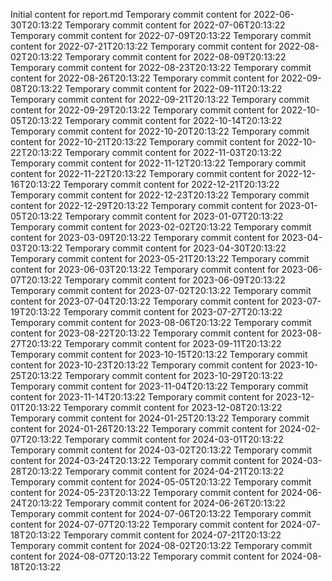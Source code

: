 Initial content for report.md
Temporary commit content for 2022-06-30T20:13:22
Temporary commit content for 2022-07-06T20:13:22
Temporary commit content for 2022-07-09T20:13:22
Temporary commit content for 2022-07-21T20:13:22
Temporary commit content for 2022-08-02T20:13:22
Temporary commit content for 2022-08-09T20:13:22
Temporary commit content for 2022-08-23T20:13:22
Temporary commit content for 2022-08-26T20:13:22
Temporary commit content for 2022-09-08T20:13:22
Temporary commit content for 2022-09-11T20:13:22
Temporary commit content for 2022-09-21T20:13:22
Temporary commit content for 2022-09-29T20:13:22
Temporary commit content for 2022-10-05T20:13:22
Temporary commit content for 2022-10-14T20:13:22
Temporary commit content for 2022-10-20T20:13:22
Temporary commit content for 2022-10-21T20:13:22
Temporary commit content for 2022-10-22T20:13:22
Temporary commit content for 2022-11-03T20:13:22
Temporary commit content for 2022-11-12T20:13:22
Temporary commit content for 2022-11-22T20:13:22
Temporary commit content for 2022-12-16T20:13:22
Temporary commit content for 2022-12-21T20:13:22
Temporary commit content for 2022-12-23T20:13:22
Temporary commit content for 2022-12-29T20:13:22
Temporary commit content for 2023-01-05T20:13:22
Temporary commit content for 2023-01-07T20:13:22
Temporary commit content for 2023-02-02T20:13:22
Temporary commit content for 2023-03-09T20:13:22
Temporary commit content for 2023-04-03T20:13:22
Temporary commit content for 2023-04-30T20:13:22
Temporary commit content for 2023-05-21T20:13:22
Temporary commit content for 2023-06-03T20:13:22
Temporary commit content for 2023-06-07T20:13:22
Temporary commit content for 2023-06-09T20:13:22
Temporary commit content for 2023-07-02T20:13:22
Temporary commit content for 2023-07-04T20:13:22
Temporary commit content for 2023-07-19T20:13:22
Temporary commit content for 2023-07-27T20:13:22
Temporary commit content for 2023-08-06T20:13:22
Temporary commit content for 2023-08-22T20:13:22
Temporary commit content for 2023-08-27T20:13:22
Temporary commit content for 2023-09-11T20:13:22
Temporary commit content for 2023-10-15T20:13:22
Temporary commit content for 2023-10-23T20:13:22
Temporary commit content for 2023-10-25T20:13:22
Temporary commit content for 2023-10-29T20:13:22
Temporary commit content for 2023-11-04T20:13:22
Temporary commit content for 2023-11-14T20:13:22
Temporary commit content for 2023-12-01T20:13:22
Temporary commit content for 2023-12-08T20:13:22
Temporary commit content for 2024-01-25T20:13:22
Temporary commit content for 2024-01-26T20:13:22
Temporary commit content for 2024-02-07T20:13:22
Temporary commit content for 2024-03-01T20:13:22
Temporary commit content for 2024-03-02T20:13:22
Temporary commit content for 2024-03-24T20:13:22
Temporary commit content for 2024-03-28T20:13:22
Temporary commit content for 2024-04-21T20:13:22
Temporary commit content for 2024-05-05T20:13:22
Temporary commit content for 2024-05-23T20:13:22
Temporary commit content for 2024-06-24T20:13:22
Temporary commit content for 2024-06-26T20:13:22
Temporary commit content for 2024-07-06T20:13:22
Temporary commit content for 2024-07-07T20:13:22
Temporary commit content for 2024-07-18T20:13:22
Temporary commit content for 2024-07-21T20:13:22
Temporary commit content for 2024-08-02T20:13:22
Temporary commit content for 2024-08-07T20:13:22
Temporary commit content for 2024-08-18T20:13:22
